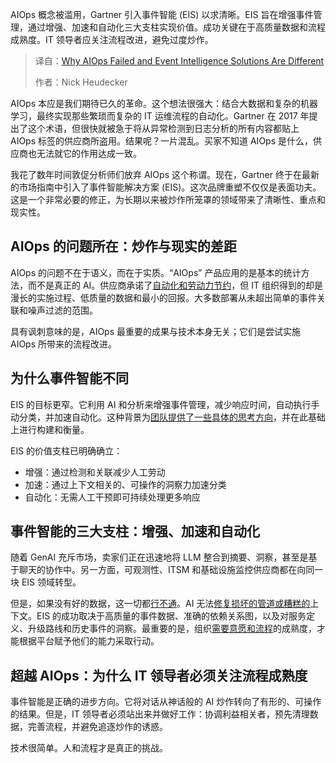<!--
title: AIOps为何失败？事件智能解决方案的差异化优势
cover: https://cdn.thenewstack.io/media/2025/07/cac27e6b-boitumelo-v7xisfj6mgi-unsplash-scaled.jpg
summary: AIOps 概念被滥用，Gartner 引入事件智能 (EIS) 以求清晰。EIS 旨在增强事件管理，通过增强、加速和自动化三大支柱实现价值。成功关键在于高质量数据和流程成熟度。IT 领导者应关注流程改进，避免过度炒作。
-->

AIOps 概念被滥用，Gartner 引入事件智能 (EIS) 以求清晰。EIS 旨在增强事件管理，通过增强、加速和自动化三大支柱实现价值。成功关键在于高质量数据和流程成熟度。IT 领导者应关注流程改进，避免过度炒作。

> 译自：[Why AIOps Failed and Event Intelligence Solutions Are Different](https://thenewstack.io/why-aiops-failed-and-event-intelligence-solutions-are-different/)
> 
> 作者：Nick Heudecker

AIOps 本应是我们期待已久的革命。这个想法很强大：结合大数据和复杂的机器学习，最终实现那些繁琐而复杂的 IT 运维流程的自动化。Gartner 在 2017 年提出了这个术语，但很快就被急于将从异常检测到日志分析的所有内容都贴上 AIOps 标签的供应商所盗用。结果呢？一片混乱。买家不知道 AIOps 是什么，供应商也无法就它的作用达成一致。

我花了数年时间敦促分析师们放弃 AIOps 这个称谓。现在，Gartner 终于在最新的市场指南中引入了事件智能解决方案 (EIS)。这次品牌重塑不仅仅是表面功夫。这是一个非常必要的修正，为长期以来被炒作所笼罩的领域带来了清晰性、重点和现实性。

## AIOps 的问题所在：炒作与现实的差距

AIOps 的问题不在于语义，而在于实质。“AIOps” 产品应用的是基本的统计方法，而不是真正的 AI。供应商承诺了[自动化和劳动力节约](https://thenewstack.io/tale-of-2-responders-how-automation-can-save-time-and-toil/)，但 IT 组织得到的却是漫长的实施过程、低质量的数据和最小的回报。大多数部署从未超出简单的事件关联和噪声过滤的范围。

具有讽刺意味的是，AIOps 最重要的成果与技术本身无关；它们是尝试实施 AIOps 所带来的流程改进。

## **为什么事件智能不同**

EIS 的目标更窄。它利用 AI 和分析来增强事件管理，减少响应时间，自动执行手动分类，并加速自动化。这种背景为[团队提供了一些具体的思考方向](https://thenewstack.io/how-platform-ops-teams-should-think-about-api-strategy/)，并在此基础上进行构建和衡量。

EIS 的价值支柱已明确确立：

* 增强：通过检测和关联减少人工劳动
* 加速：通过上下文相关的、可操作的洞察力加速分类
* 自动化：无需人工干预即可持续处理更多响应

## 事件智能的三大支柱：增强、加速和自动化

随着 GenAI 充斥市场，卖家们正在迅速地将 LLM 整合到摘要、洞察，甚至是基于聊天的协作中。另一方面，可观测性、ITSM 和基础设施监控供应商都在向同一块 EIS 领域转型。

但是，如果没有好的数据，这一切都[行不通](https://thenewstack.io/how-to-de-risk-your-work-with-personal-data/)。AI 无法[修复损坏的管道或糟糕的](https://thenewstack.io/poor-documentation-is-costly-heres-how-to-fix-it/)上下文。EIS 的成功取决于高质量的事件数据、准确的依赖关系图，以及对服务定义、升级路线和历史事件的洞察。最重要的是，组织[需要意愿和流程](https://thenewstack.io/3-reasons-why-you-need-apache-flink-for-stream-processing/)的成熟度，才能根据平台赋予他们的能力采取行动。

## 超越 AIOps：为什么 IT 领导者必须关注流程成熟度

事件智能是正确的进步方向。它将对话从神话般的 AI 炒作转向了有形的、可操作的结果。但是，IT 领导者必须站出来并做好工作：协调利益相关者，预先清理数据，完善流程，并避免追逐炒作的诱惑。

技术很简单。人和流程才是真正的挑战。
